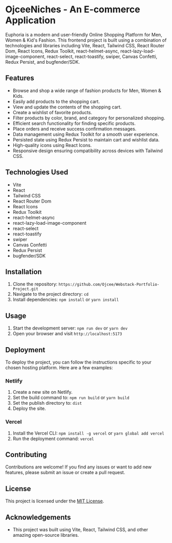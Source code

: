 # OjceeNiches - An E-commerce Application
Euphoria is a modern and user-friendly Online Shopping Platform for Men, Women & Kid's Fashion. This frontend project is built using a combination of technologies and libraries including Vite, React, Tailwind CSS, React Router Dom, React Icons, Redux Toolkit, react-helmet-async, react-lazy-load-image-component, react-select, react-toastify, swiper, Canvas Confetti, Redux Persist, and bugfender/SDK.

## Features

- Browse and shop a wide range of fashion products for Men, Women & Kids.
- Easily add products to the shopping cart.
- View and update the contents of the shopping cart.
- Create a wishlist of favorite products.
- Filter products by color, brand, and category for personalized shopping.
- Efficient search functionality for finding specific products.
- Place orders and receive success confirmation messages.
- Data management using Redux Toolkit for a smooth user experience.
- Persisted state using Redux Persist to maintain cart and wishlist data.
- High-quality icons using React Icons.
- Responsive design ensuring compatibility across devices with Tailwind CSS.

## Technologies Used

- Vite
- React
- Tailwind CSS
- React Router Dom
- React Icons
- Redux Toolkit
- react-helmet-async
- react-lazy-load-image-component
- react-select
- react-toastify
- swiper
- Canvas Confetti
- Redux Persist
- bugfender/SDK
  

## Installation

1. Clone the repository: `https://github.com/Ojcee/Webstack-Portfolio-Project.git`
2. Navigate to the project directory: `cd `
3. Install dependencies: `npm install` or `yarn install`

## Usage

1. Start the development server: `npm run dev` or `yarn dev`
2. Open your browser and visit `http://localhost:5173`

## Deployment

To deploy the project, you can follow the instructions specific to your chosen hosting platform. Here are a few examples:

### Netlify

1. Create a new site on Netlify.
2. Set the build command to: `npm run build` or `yarn build`
3. Set the publish directory to: `dist`
4. Deploy the site.

### Vercel

1. Install the Vercel CLI: `npm install -g vercel` or `yarn global add vercel`
2. Run the deployment command: `vercel`

## Contributing

Contributions are welcome! If you find any issues or want to add new features, please submit an issue or create a pull request.

## License

This project is licensed under the [MIT License](https://opensource.org/licenses/MIT).

## Acknowledgements

- This project was built using Vite, React, Tailwind CSS, and other amazing open-source libraries.
